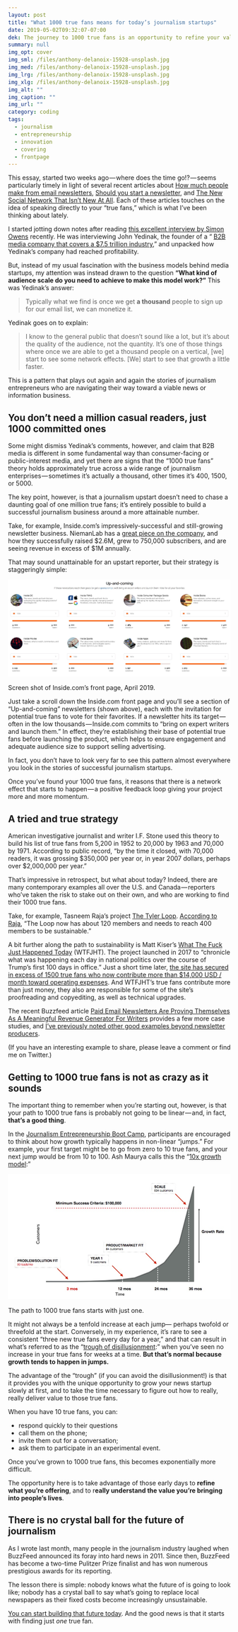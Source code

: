 ```yaml
---
layout: post
title: "What 1000 true fans means for today’s journalism startups"
date: 2019-05-02T09:32:07-07:00
dek: The journey to 1000 true fans is an opportunity to refine your value proposition
summary: null
img_opt: cover
img_sml: /files/anthony-delanoix-15928-unsplash.jpg
img_med: /files/anthony-delanoix-15928-unsplash.jpg
img_lrg: /files/anthony-delanoix-15928-unsplash.jpg
img_xlg: /files/anthony-delanoix-15928-unsplash.jpg
img_alt: ""
img_caption: ""
img_url: ""
category: coding
tags: 
  - journalism
  - entrepreneurship
  - innovation
  - covering
  - frontpage
---
```



This essay, started two weeks ago — where does the time go!? — seems particularly timely in light of several recent articles about [How much people make from email newsletters](https://www.buzzfeed.com/alexkantrowitz/writers-have-been-trying-to-support-online-themselves-for), [Should you start a newsletter](https://luke.substack.com/p/should-you-start-a-newsletter-maybe), and [The New Social Network That Isn’t New At All](https://www.nytimes.com/2019/03/19/technology/new-social-network-email-newsletter.html). Each of these articles touches on the idea of speaking directly to your “true fans,” which is what I’ve been thinking about lately.

I started jotting down notes after reading [this excellent interview by Simon Owens](https://medium.com/the-business-of-content/this-b2b-media-company-covers-a-7-5-trillion-industry-and-is-profitable-3da6ba3be6d8) recently. He was interviewing John Yedinak, the founder of a “ [B2B media company that covers a $7.5 trillion industry](https://medium.com/the-business-of-content/this-b2b-media-company-covers-a-7-5-trillion-industry-and-is-profitable-3da6ba3be6d8),” and unpacked how Yedinak’s company had reached profitability.

But, instead of my usual fascination with the business models behind media startups, my attention was instead drawn to the question **“What kind of audience scale do you need to achieve to make this model work?”** This was Yedinak’s answer:


> Typically what we find is once we get **a thousand** people to sign up for our email list, we can monetize it.

Yedinak goes on to explain:


> I know to the general public that doesn’t sound like a lot, but it’s about the quality of the audience, not the quantity. It’s one of those things where once we are able to get a thousand people on a vertical, [we] start to see some network effects. [We] start to see that growth a little faster.

This is a pattern that plays out again and again the stories of journalism entrepreneurs who are navigating their way toward a viable news or information business.

## **You don’t need a million casual readers, just 1000 committed ones**

Some might dismiss Yedinak’s comments, however, and claim that B2B media is different in some fundamental way than consumer-facing or public-interest media, and yet there are signs that the “1000 true fans” theory holds approximately true across a wide range of journalism enterprises — sometimes it’s actually a thousand, other times it’s 400, 1500, or 5000.

The key point, however, is that a journalism upstart doesn’t need to chase a daunting goal of one million true fans; it’s entirely possible to build a successful journalism business around a more attainable number.

Take, for example, Inside.com’s impressively-successful and still-growing newsletter business. NiemanLab has a [great piece on the company](https://www.niemanlab.org/2019/02/inside-insides-new-local-newsletters-and-its-plans-to-keep-scaling-with-750000-active-subscribers-on-board/), and how they successfully raised $2.6M, grew to 750,000 subscribers, and are seeing revenue in excess of $1M annually.

That may sound unattainable for an upstart reporter, but their strategy is staggeringly simple:

![Front page of Inside.com](/files/Inside___Real_news__curated_by_real_humans.jpg)


Screen shot of Inside.com’s front page, April 2019.

Just take a scroll down the Inside.com front page and you’ll see a section of “Up-and-coming” newsletters (shown above), each with the invitation for potential true fans to vote for their favorites. If a newsletter hits its target — often in the low thousands — Inside.com commits to “bring on expert writers and launch them.” In effect, they’re establishing their base of potential true fans before launching the product, which helps to ensure engagement and adequate audience size to support selling advertising.

In fact, you don’t have to look very far to see this pattern almost everywhere you look in the stories of successful journalism startups.

Once you’ve found your 1000 true fans, it reasons that there is a network effect that starts to happen — a positive feedback loop giving your project more and more momentum.


## **A tried and true strategy**

American investigative journalist and writer I.F. Stone used this theory to build his list of true fans from 5,200 in 1952 to 20,000 by 1963 and 70,000 by 1971. According to public record, “by the time it closed, with 70,000 readers, it was grossing $350,000 per year or, in year 2007 dollars, perhaps over $2,000,000 per year.”

That’s impressive in retrospect, but what about today? Indeed, there are many contemporary examples all over the U.S. and Canada — reporters who’ve taken the risk to stake out on their own, and who are working to find their 1000 true fans.

Take, for example, Tasneem Raja’s project [The Tyler Loop](https://thetylerloop.com/). [According to Raja](https://www.lenfestinstitute.org/solution-set/2019/04/11/deep-in-the-heart-of-texas-the-tyler-loop-a-digital-news-startup-is-working-toward-sustainability/), “The Loop now has about 120 members and needs to reach 400 members to be sustainable.”

A bit further along the path to sustainability is Matt Kiser’s [What The Fuck Just Happened Today](https://whatthefuckjusthappenedtoday.com/) (WTFJHT). The project launched in 2017 to “chronicle what was happening each day in national politics over the course of Trump’s first 100 days in office.” Just a short time later, [the site has secured in excess of 1500 true fans who now contribute more than $14,000 USD / month toward operating expenses](https://www.lenfestinstitute.org/solution-set/2018/03/08/wtf-just-happened-today-rethinking-membership/). And WTFJHT’s true fans contribute more than just money, they also are responsible for some of the site’s proofreading and copyediting, as well as technical upgrades.

The recent Buzzfeed article [Paid Email Newsletters Are Proving Themselves As A Meaningful Revenue Generator For Writers](https://www.buzzfeed.com/alexkantrowitz/writers-have-been-trying-to-support-online-themselves-for) provides a few more case studies, and [I’ve previously noted other good examples beyond newsletter producers](https://medium.com/s/story/judgement-day-for-journalism-will-digital-news-startups-be-ready-to-face-the-challenge-613c0ca3b39c).

(If you have an interesting example to share, please leave a comment or find me on Twitter.)


## **Getting to 1000 true fans is not as crazy as it sounds**

The important thing to remember when you’re starting out, however, is that your path to 1000 true fans is probably not going to be linear — and, in fact, **that’s a good thing**.

In the [Journalism Entrepreneurship Boot Camp](https://journalismentrepreneurship.com/), participants are encouraged to think about how growth typically happens in non-linear “jumps.” For example, your first target might be to go from zero to 10 true fans, and your next jump would be from 10 to 100. Ash Maurya calls this the “[10x growth model](https://blog.leanstack.com/the-10x-product-launch-35b415163313):”



![Example of a 10x growth model](/files/traction-model.jpg)


The path to 1000 true fans starts with just one.

It might not always be a tenfold increase at each jump— perhaps twofold or threefold at the start. Conversely, in my experience, it’s rare to see a consistent “three new true fans every day for a year,” and that can result in what’s referred to as the “[trough of disillusionment](https://zigzagpod.com/2019/02/27/s3-ep4-the-trough-of-disillusionment/):” when you’ve seen no increase in your true fans for weeks at a time. **But that’s normal because growth tends to happen in jumps.**

The advantage of the “trough” (if you can avoid the disillusionment!) is that it provides you with the unique opportunity to grow your news startup slowly at first, and to take the time necessary to figure out how to really, really deliver value to those true fans.

When you have 10 true fans, you can:



*   respond quickly to their questions
*   call them on the phone;
*   invite them out for a conversation;
*   ask them to participate in an experimental event.

Once you’ve grown to 1000 true fans, this becomes exponentially more difficult.

The opportunity here is to take advantage of those early days to **refine what you’re offering**, and to r**eally understand the value you’re bringing into people’s lives**.


## **There is no crystal ball for the future of journalism**

As I wrote last month, many people in the journalism industry laughed when BuzzFeed announced its foray into hard news in 2011. Since then, BuzzFeed has become a two-time Pulitzer Prize finalist and has won numerous prestigious awards for its reporting.

The lesson there is simple: nobody knows what the future of is going to look like; nobody has a crystal ball to say what’s going to replace local newspapers as their fixed costs become increasingly unsustainable.

[You can start building that future today](https://journalismentrepreneurship.com/). And the good news is that it starts with finding just _one_ true fan.



